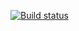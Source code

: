 [![Build status](https://ci.appveyor.com/api/projects/status/gq8xg7tyd3ix9ufu?svg=true)](https://ci.appveyor.com/project/stjarna777/api-ci-v3)

